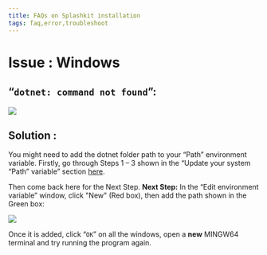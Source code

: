 ```yaml
---
title: FAQs on Splashkit installation
tags: faq,error,troubleshoot
---
```


<h1> Issue : Windows </h1>

## “`dotnet: command not found`”:

![](https://i.imgur.com/gzi30bu.png)

## Solution :

You might need to add the dotnet folder path to your “Path” environment variable. Firstly, go
through Steps 1 – 3 shown in the “Update your system “Path” variable” section
[here](update-system-path.md).

Then come back here for the Next Step. **Next Step:** In the “Edit environment variable” window,
click "New" (Red box), then add the path shown in the Green box:

![](https://i.imgur.com/T6wIBWt.png)

Once it is added, click “`OK`” on all the windows, open a **new** MINGW64 terminal and try running
the program again.

